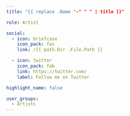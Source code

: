 ```yaml
---
title: "{{ replace .Name "-" " " | title }}"

role: Artist

social:
  - icon: briefcase
    icon_pack: fas
    link: /{{ path.Dir .File.Path }}

  - icon: twitter
    icon_pack: fab
    link: https://twitter.com/
    label: Follow me on Twitter

highlight_name: false

user_groups:
  - Artists
---
```

